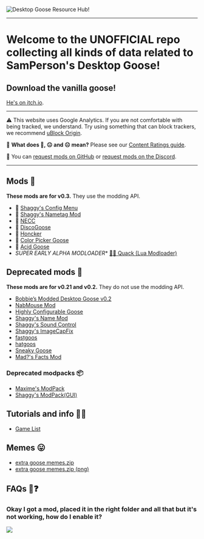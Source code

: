 ﻿
![Desktop Goose Resource Hub!](https://i.imgur.com/iE7BH5U.png)

---

# Welcome to the UNOFFICIAL repo collecting all kinds of data related to SamPerson's Desktop Goose!

## Download the vanilla goose!

[He's on itch.io](https://samperson.itch.io/desktop-goose).

---

⚠️ This website uses Google Analytics. If you are not comfortable with being tracked, we understand. Try using something that can block trackers, we recommend [uBlock Origin](https://github.com/gorhill/ublock#installation).

🤔 **What does 🙂, 😐 and ☹️ mean?** Please see our [Content Ratings guide](info/ContentRatings.md).

🧩 You can [request mods on GitHub](https://github.com/DesktopGooseUnofficial/ResourceHub/issues/new/choose) or [request mods on the Discord](https://discord.gg/yjGFsUD).

---

## Mods 🧩

**These mods are for v0.3.** They use the modding API.

* 🙂 [Shaggy's Config Menu](mods/ShaggysConfigGUI.md)
* 🙂 [Shaggy's Nametag Mod](mods/ShaggysNametagMod.md)
* 🙂 [NECC](mods/NECC.md)
* 🙂 [DiscoGoose](mods/DiscoGoose.md)
* 🙂 [Honcker](mods/Honcker.md)
* 🙂 [Color Picker Goose](mods/ColorPickerGoose.md)
* 🙂 [Acid Goose](mods/AcidGoose.md)
* *SUPER EARLY ALPHA MODLOADER** [🧪🦆 Quack (Lua Modloader)](mods/Quack.md)

## Deprecated mods 🧓

**These mods are for v0.21 and v0.2.** They do not use the modding API.

* [Bobbie’s Modded Desktop Goose v0.2](mods/deprecated/bobbies.md)
* [NabMouse Mod](mods/deprecated/NabMouse.md)
* [Highly Configurable Goose](mods/deprecated/HiConfGoose.md)
* [Shaggy's Name Mod](mods/deprecated/ShaggysNameMod.md)
* [Shaggy's Sound Control](mods/deprecated/ShaggysSoundControl.md)
* [Shaggy's ImageCapFix](mods/deprecated/ShaggysImageCapFix.md)
* [fastgoos](mods/deprecated/fastgoos.md)
* [hatgoos](mods/deprecated/hatgoos.md)
* [Sneaky Goose](mods/deprecated/SneakyGoose.md)
* [Mad?'s Facts Mod](mods/deprecated/MadsFacts.md)

### Deprecated modpacks 📦

* [Maxime's ModPack](modpacks/MaximesModPack.md)
* [Shaggy's ModPack(GUI)](modpacks/ShaggysModPack_GUI.md)

## Tutorials and info 💁‍♂️

* [Game List](info/GameTestList.md)

## Memes 😛

* [extra goose memes.zip](https://drive.google.com/open?id=1S2yiLiCbFEkdQM-qZnr1C6QKIfHMxo0E)
* [extra goose memes.zip (png)](https://drive.google.com/open?id=1QxU0p0pKbcg0KcML-9x-DqYQHUCzwSEn)

## FAQs 🤔❓

### Okay I got a mod, placed it in the right folder and all that but it's not working, how do I enable it?

![](https://i.imgur.com/ZNB4wsy.gif)
